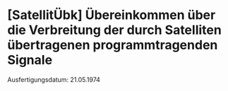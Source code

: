 # [SatellitÜbk] Übereinkommen über die Verbreitung der durch Satelliten übertragenen programmtragenden Signale

Ausfertigungsdatum: 21.05.1974

 